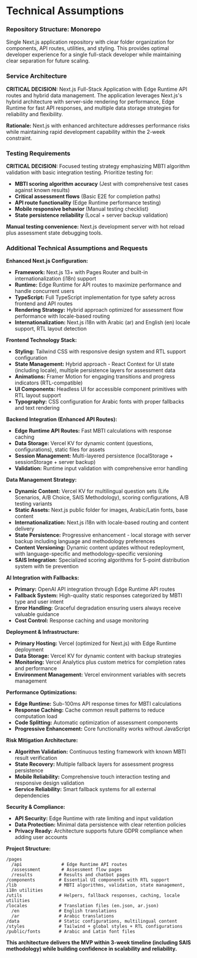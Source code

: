 # Technical Assumptions

### Repository Structure: Monorepo

Single Next.js application repository with clear folder organization for components, API routes, utilities, and styling. This provides optimal developer experience for a single full-stack developer while maintaining clear separation for future scaling.

### Service Architecture

**CRITICAL DECISION:** Next.js Full-Stack Application with Edge Runtime API routes and hybrid data management. The application leverages Next.js's hybrid architecture with server-side rendering for performance, Edge Runtime for fast API responses, and multiple data storage strategies for reliability and flexibility.

**Rationale:** Next.js with enhanced architecture addresses performance risks while maintaining rapid development capability within the 2-week constraint.

### Testing Requirements

**CRITICAL DECISION:** Focused testing strategy emphasizing MBTI algorithm validation with basic integration testing. Prioritize testing for:
- **MBTI scoring algorithm accuracy** (Jest with comprehensive test cases against known results)
- **Critical assessment flows** (Basic E2E for completion paths)
- **API route functionality** (Edge Runtime performance testing)
- **Mobile responsive behavior** (Manual testing checklist)
- **State persistence reliability** (Local + server backup validation)

**Manual testing convenience:** Next.js development server with hot reload plus assessment state debugging tools.

### Additional Technical Assumptions and Requests

**Enhanced Next.js Configuration:**
- **Framework:** Next.js 13+ with Pages Router and built-in internationalization (i18n) support
- **Runtime:** Edge Runtime for API routes to maximize performance and handle concurrent users
- **TypeScript:** Full TypeScript implementation for type safety across frontend and API routes
- **Rendering Strategy:** Hybrid approach optimized for assessment flow performance with locale-based routing
- **Internationalization:** Next.js i18n with Arabic (ar) and English (en) locale support, RTL layout detection

**Frontend Technology Stack:**
- **Styling:** Tailwind CSS with responsive design system and RTL support configuration
- **State Management:** Hybrid approach - React Context for UI state (including locale), multiple persistence layers for assessment data
- **Animations:** Framer Motion for engaging transitions and progress indicators (RTL-compatible)
- **UI Components:** Headless UI for accessible component primitives with RTL layout support
- **Typography:** CSS configuration for Arabic fonts with proper fallbacks and text rendering

**Backend Integration (Enhanced API Routes):**
- **Edge Runtime API Routes:** Fast MBTI calculations with response caching
- **Data Storage:** Vercel KV for dynamic content (questions, configurations), static files for assets
- **Session Management:** Multi-layered persistence (localStorage + sessionStorage + server backup)
- **Validation:** Runtime input validation with comprehensive error handling

**Data Management Strategy:**
- **Dynamic Content:** Vercel KV for multilingual question sets (Life Scenarios, A/B Choice, SAIS Methodology), scoring configurations, A/B testing variants
- **Static Assets:** Next.js public folder for images, Arabic/Latin fonts, base content
- **Internationalization:** Next.js i18n with locale-based routing and content delivery
- **State Persistence:** Progressive enhancement - local storage with server backup including language and methodology preferences
- **Content Versioning:** Dynamic content updates without redeployment, with language-specific and methodology-specific versioning
- **SAIS Integration:** Specialized scoring algorithms for 5-point distribution system with tie prevention

**AI Integration with Fallbacks:**
- **Primary:** OpenAI API integration through Edge Runtime API routes
- **Fallback System:** High-quality static responses categorized by MBTI type and user intent
- **Error Handling:** Graceful degradation ensuring users always receive valuable guidance
- **Cost Control:** Response caching and usage monitoring

**Deployment & Infrastructure:**
- **Primary Hosting:** Vercel (optimized for Next.js) with Edge Runtime deployment
- **Data Storage:** Vercel KV for dynamic content with backup strategies
- **Monitoring:** Vercel Analytics plus custom metrics for completion rates and performance
- **Environment Management:** Vercel environment variables with secrets management

**Performance Optimizations:**
- **Edge Runtime:** Sub-100ms API response times for MBTI calculations
- **Response Caching:** Cache common result patterns to reduce computation load
- **Code Splitting:** Automatic optimization of assessment components
- **Progressive Enhancement:** Core functionality works without JavaScript

**Risk Mitigation Architecture:**
- **Algorithm Validation:** Continuous testing framework with known MBTI result verification
- **State Recovery:** Multiple fallback layers for assessment progress persistence
- **Mobile Reliability:** Comprehensive touch interaction testing and responsive design validation
- **Service Reliability:** Smart fallback systems for all external dependencies

**Security & Compliance:**
- **API Security:** Edge Runtime with rate limiting and input validation
- **Data Protection:** Minimal data persistence with clear retention policies
- **Privacy Ready:** Architecture supports future GDPR compliance when adding user accounts

**Project Structure:**
```
/pages
  /api               # Edge Runtime API routes
  /assessment        # Assessment flow pages
  /results          # Results and chatbot pages
/components         # Essential UI components with RTL support
/lib                # MBTI algorithms, validation, state management, i18n utilities
/utils              # Helpers, fallback responses, caching, locale utilities
/locales            # Translation files (en.json, ar.json)
  /en               # English translations
  /ar               # Arabic translations
/data               # Static configurations, multilingual content
/styles             # Tailwind + global styles + RTL configurations
/public/fonts       # Arabic and Latin font files
```

**This architecture delivers the MVP within 3-week timeline (including SAIS methodology) while building confidence in scalability and reliability.**
